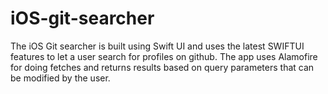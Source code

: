 # iOS-git-searcher
The iOS Git searcher is built using Swift UI and uses the latest SWIFTUI features to let a user search for profiles on github. The app uses Alamofire for doing fetches and returns results based on query parameters that can be modified by the user.
